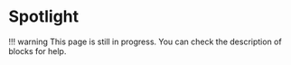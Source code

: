 # Spotlight

!!! warning
    This page is still in progress. You can check the description of blocks for help.
